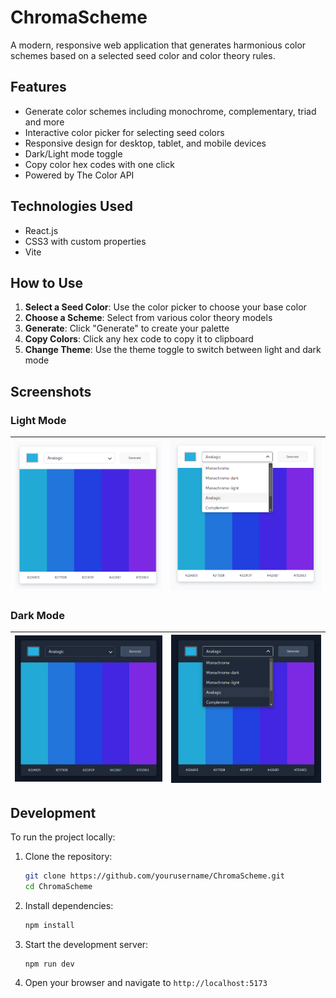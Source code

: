 # ChromaScheme

A modern, responsive web application that generates harmonious color schemes based on a selected seed color and color theory rules.

## Features

- Generate color schemes including monochrome, complementary, triad and more
- Interactive color picker for selecting seed colors
- Responsive design for desktop, tablet, and mobile devices
- Dark/Light mode toggle
- Copy color hex codes with one click
- Powered by The Color API

## Technologies Used

- React.js
- CSS3 with custom properties
- Vite

## How to Use

1. **Select a Seed Color**: Use the color picker to choose your base color
2. **Choose a Scheme**: Select from various color theory models
3. **Generate**: Click "Generate" to create your palette
4. **Copy Colors**: Click any hex code to copy it to clipboard
5. **Change Theme**: Use the theme toggle to switch between light and dark mode

## Screenshots

### Light Mode
| ![Light Mode 1](./screenshots/light1.jpg) | ![Light Mode 2](./screenshots/light2.jpg) |
|:-----------------------------------------:|:-----------------------------------------:|

### Dark Mode
| ![Dark Mode 1](./screenshots/dark1.jpg) | ![Dark Mode 2](./screenshots/dark2.jpg) |
|:----------------------------------------:|:----------------------------------------:|

## Development

To run the project locally:

1. Clone the repository:
   ```bash
   git clone https://github.com/yourusername/ChromaScheme.git
   cd ChromaScheme
   ```

2. Install dependencies:
   ```bash
   npm install
   ```

3. Start the development server:
   ```bash
   npm run dev
   ```

4. Open your browser and navigate to `http://localhost:5173`
